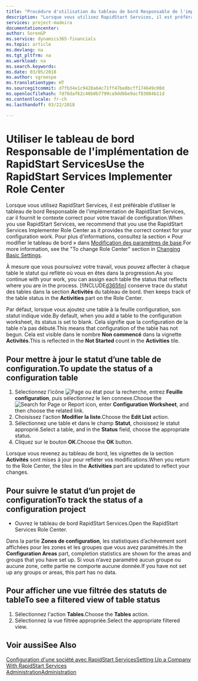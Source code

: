 ```yaml
---
title: "Procédure d'utilisation du tableau de bord Responsable de l'implémentation de RapidStart Services | Microsoft Docs"
description: "Lorsque vous utilisez RapidStart Services, il est préférable de faire un suivi de votre travail et d’utiliser le tableau de bord Responsable de l'implémentation de RapidStart Services, car il fournit le contexte correct pour votre travail de configuration."
services: project-madeira
documentationcenter: 
author: SorenGP
ms.service: dynamics365-financials
ms.topic: article
ms.devlang: na
ms.tgt_pltfrm: na
ms.workload: na
ms.search.keywords: 
ms.date: 03/05/2018
ms.author: sgroespe
ms.translationtype: HT
ms.sourcegitcommit: d7fb34e1c9428a64c71ff47be8bcff174649c00d
ms.openlocfilehash: 7d76daf62c46b0b7799ca9dd6be9acf83084b11d
ms.contentlocale: fr-ch
ms.lasthandoff: 03/22/2018

---
```

# <a name="use-the-rapidstart-services-implementer-role-center"></a><span data-ttu-id="9a770-103">Utiliser le tableau de bord Responsable de l'implémentation de RapidStart Services</span><span class="sxs-lookup"><span data-stu-id="9a770-103">Use the RapidStart Services Implementer Role Center</span></span>
<span data-ttu-id="9a770-104">Lorsque vous utilisez RapidStart Services, il est préférable d’utiliser le tableau de bord Responsable de l'implémentation de RapidStart Services, car il fournit le contexte correct pour votre travail de configuration.</span><span class="sxs-lookup"><span data-stu-id="9a770-104">When you use RapidStart Services, we recommend that you use the RapidStart Services Implementer Role Center as it provides the correct context for your configuration work.</span></span> <span data-ttu-id="9a770-105">Pour plus d'informations, consultez la section « Pour modifier le tableau de bord » dans [Modification des paramètres de base](ui-change-basic-settings.md).</span><span class="sxs-lookup"><span data-stu-id="9a770-105">For more information, see the "To change Role Center" section in [Changing Basic Settings](ui-change-basic-settings.md).</span></span>

<span data-ttu-id="9a770-106">À mesure que vous poursuivez votre travail, vous pouvez affecter à chaque table le statut qui reflète où vous en êtes dans la progression.</span><span class="sxs-lookup"><span data-stu-id="9a770-106">As you continue with your work, you can assign each table the status that reflects where you are in the process.</span></span> [!INCLUDE[d365fin](includes/d365fin_md.md)]<span data-ttu-id="9a770-107"> conserve trace du statut des tables dans la section **Activités** du tableau de bord.</span><span class="sxs-lookup"><span data-stu-id="9a770-107"> then keeps track of the table status in the **Activities** part on the Role Center.</span></span>  

<span data-ttu-id="9a770-108">Par défaut, lorsque vous ajoutez une table à la feuille configuration, son statut indique vide.</span><span class="sxs-lookup"><span data-stu-id="9a770-108">By default, when you add a table to the configuration worksheet, its status is set to blank.</span></span> <span data-ttu-id="9a770-109">Cela signifie que la configuration de la table n’a pas débuté.</span><span class="sxs-lookup"><span data-stu-id="9a770-109">This means that configuration of the table has not begun.</span></span> <span data-ttu-id="9a770-110">Cela est visible dans le nombre **Non commencé** dans la vignette **Activités**.</span><span class="sxs-lookup"><span data-stu-id="9a770-110">This is reflected in the **Not Started** count in the **Activities** tile.</span></span>  

## <a name="to-update-the-status-of-a-configuration-table"></a><span data-ttu-id="9a770-111">Pour mettre à jour le statut d’une table de configuration.</span><span class="sxs-lookup"><span data-stu-id="9a770-111">To update the status of a configuration table</span></span>  
1.  <span data-ttu-id="9a770-112">Sélectionnez l'icône ![Page ou état pour la recherche](media/ui-search/search_small.png "Page ou état pour la recherche"), entrez **Feuille configuration**, puis sélectionnez le lien connexe.</span><span class="sxs-lookup"><span data-stu-id="9a770-112">Choose the ![Search for Page or Report](media/ui-search/search_small.png "Search for Page or Report icon") icon, enter **Configuration Worksheet**, and then choose the related link.</span></span>  
2.  <span data-ttu-id="9a770-113">Choisissez l'action **Modifier la liste**.</span><span class="sxs-lookup"><span data-stu-id="9a770-113">Choose the **Edit List** action.</span></span>  
3.  <span data-ttu-id="9a770-114">Sélectionnez une table et dans le champ **Statut**, choisissez le statut approprié.</span><span class="sxs-lookup"><span data-stu-id="9a770-114">Select a table, and in the **Status** field, choose the appropriate status.</span></span>  
4.  <span data-ttu-id="9a770-115">Cliquez sur le bouton **OK**.</span><span class="sxs-lookup"><span data-stu-id="9a770-115">Choose the **OK** button.</span></span>  

<span data-ttu-id="9a770-116">Lorsque vous revenez au tableau de bord, les vignettes de la section **Activités** sont mises à jour pour refléter vos modifications.</span><span class="sxs-lookup"><span data-stu-id="9a770-116">When you return to the Role Center, the tiles in the **Activities** part are updated to reflect your changes.</span></span>  

## <a name="to-track-the-status-of-a-configuration-project"></a><span data-ttu-id="9a770-117">Pour suivre le statut d’un projet de configuration</span><span class="sxs-lookup"><span data-stu-id="9a770-117">To track the status of a configuration project</span></span>  
- <span data-ttu-id="9a770-118">Ouvrez le tableau de bord RapidStart Services.</span><span class="sxs-lookup"><span data-stu-id="9a770-118">Open the RapidStart Services Role Center.</span></span>  

<span data-ttu-id="9a770-119">Dans la partie **Zones de configuration**, les statistiques d’achèvement sont affichées pour les zones et les groupes que vous avez paramétrés.</span><span class="sxs-lookup"><span data-stu-id="9a770-119">In the **Configuration Areas** part, completion statistics are shown for the areas and groups that you have set up.</span></span> <span data-ttu-id="9a770-120">Si vous n’avez paramétré aucun groupe ou aucune zone, cette partie ne comporte aucune donnée.</span><span class="sxs-lookup"><span data-stu-id="9a770-120">If you have not set up any groups or areas, this part has no data.</span></span>  

## <a name="to-see-a-filtered-view-of-table-status"></a><span data-ttu-id="9a770-121">Pour afficher une vue filtrée des statuts de table</span><span class="sxs-lookup"><span data-stu-id="9a770-121">To see a filtered view of table status</span></span>  
1. <span data-ttu-id="9a770-122">Sélectionnez l'action **Tables**.</span><span class="sxs-lookup"><span data-stu-id="9a770-122">Choose the **Tables** action.</span></span>  
2. <span data-ttu-id="9a770-123">Sélectionnez la vue filtrée appropriée.</span><span class="sxs-lookup"><span data-stu-id="9a770-123">Select the appropriate filtered view.</span></span>  

## <a name="see-also"></a><span data-ttu-id="9a770-124">Voir aussi</span><span class="sxs-lookup"><span data-stu-id="9a770-124">See Also</span></span>  
[<span data-ttu-id="9a770-125">Configuration d'une société avec RapidStart Services</span><span class="sxs-lookup"><span data-stu-id="9a770-125">Setting Up a Company With RapidStart Services</span></span>](admin-set-up-a-company-with-rapidstart.md)  
[<span data-ttu-id="9a770-126">Administration</span><span class="sxs-lookup"><span data-stu-id="9a770-126">Administration</span></span>](admin-setup-and-administration.md)

